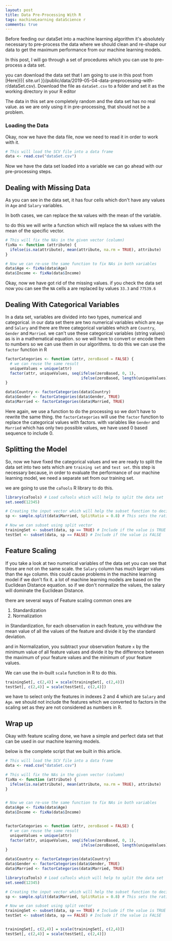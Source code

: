 ```yaml
---
layout: post
title: Data Pre-Processing With R
tags: machineLearning dataScience r
comments: true
---
```


Before feeding our dataSet into a machine learning algorithm it's absolutely necessary to pre-process the data where we should clean and re-shape our data to get the maximum performance from our machine learning models. 

In this post, I will go through a set of procedures which you can use to pre-process a data set.

you can download the data set that I am going to use in this post from  [Here]({{ site.url }}/public/data/2019-05-04-data-preprocessing-with-r/dataSet.csv).
Download the file as `dataSet.csv` to a folder and set it as the working directory in your R editor

The data in this set are completely random and the data set has no real value. as we are only using it in pre-processing, that should not be a problem.


### Loading the Data

Okay, now we have the data file, now we need to read it in order to work with it.

```R
# This will load the SCV file into a data frame
data <- read.csv("dataSet.csv")
```

Now we have the data set loaded into a variable we can go ahead with our pre-processing steps.

## Dealing with Missing Data

As you can see in the data set, it has four cells which don't have any values in `Age` and `Salary` variables.

In both cases, we can replace the `NA` values with the mean of the variable.

to do this we will write a function which will replace the `NA` values with the mean of the specific vector.

```R
# This will fix the NAs in the given vector (column)
fixNa <- function (attribute) {
  ifelse(is.na(attribute), mean(attribute, na.rm = TRUE), attribute)
}

# Now we can re-use the same function to fix NAs in both variables
data$Age <- fixNa(data$Age)
data$Income <- fixNa(data$Income)
```

Okay, now we have got rid of the missing values. if you check the data set now you can see the `NA` cells a are replaced by values `33.3` and `77539.6`

## Dealing With Categorical Variables

In a data set, variables are divided into two types, numerical and categorical. in our data set there are two numerical variables which are `Age` and `Salary` and there are three categorical variables which are `Country`, `Gender` and `Married`. we can't use these categorical variables (string values) as is in a mathematical equation. so we will have to convert or encode them to numbers so we can use them in our algorithms. to do this we can use the `factor` function in R

```R
factorCategories <- function (attr, zeroBased = FALSE) {
  # we can reuse the same result
  uniqueValues = unique(attr)
  factor(attr, uniqueValues, seq(ifelse(zeroBased, 0, 1), 
                                 ifelse(zeroBased, length(uniqueValues) -1, length(uniqueValues))))
}

data$Country <- factorCategories(data$Country)
data$Gender <- factorCategories(data$Gender, TRUE)
data$Married <- factorCategories(data$Married, TRUE)
```

Here again, we use a function to do the processing so we don't have to rewrite the same thing. the `factorCategories` will use the `factor` function to replace the categorical values with factors. with variables like `Gender` and `Married` which has only two possible values, we have used  0 based sequence to include 0.


## Splitting the Model

So, now we have fixed the categorical values and we are ready to split the data set into two sets which are `training set` and `test set`. this step is necessary because, in order to evaluate the performance of our machine learning model, we need a separate set from our training set.

we are going to use the `caTools` R library to do this.

```R
library(caTools) # Load caTools which will help to split the data set
set.seed(12345)

# Creating the input vector which will help the subset function to decide the set of a row
sp <- sample.split(data$Married, SplitRatio = 0.8) # This sets the ratio of the training set

# Now we can subset using split vector
trainingSet <- subset(data, sp == TRUE) # Include if the value is TRUE
testSet <- subset(data, sp == FALSE) # Include if the value is FALSE
```

## Feature Scaling

If you take a look at two numerical variables of the data set you can see that those are not on the same scale. the `Salary` column has much larger values than the `Age` column. this could cause problems in the machine learning model if we don't fix it. 
a lot of machine learning models are based on the Euclidean Distance equation. so if we don't normalize the values, the salary will dominate the Euclidean Distance. 

there are several ways of Feature scaling common ones are 
1. Standardization
2. Normalization

in Standardization, for each observation in each feature, you withdraw the mean value of all the values of the feature and divide it by the standard deviation.

and in Normalization, you subtract your observation feature `x` by the minimum value of all feature values and divide it by the difference between the maximum of your feature values and the minimum of your feature values.

We can use the in-built `scale` function in R to do this.

```R
trainingSet[, c(2,4)] = scale(trainingSet[, c(2,4)])
testSet[, c(2,4)] = scale(testSet[, c(2,4)])
```

we have to select only the features in indexes 2 and 4 which are `Salary` and `Age`. we should not include the features which we converted to factors in the scaling set as they are not considered as numbers in R.


## Wrap up

Okay with feature scaling done, we have a simple and perfect data set that can be used in our machine learning models.

below is the complete script that we built in this article.

```R
# This will load the SCV file into a data frame
data <- read.csv("dataSet.csv")

# This will fix the NAs in the given vector (column)
fixNa <- function (attribute) {
  ifelse(is.na(attribute), mean(attribute, na.rm = TRUE), attribute)
}


# Now we can re-use the same function to fix NAs in both variables
data$Age <- fixNa(data$Age)
data$Income <- fixNa(data$Income)


factorCategories <- function (attr, zeroBased = FALSE) {
  # we can reuse the same result
  uniqueValues = unique(attr)
  factor(attr, uniqueValues, seq(ifelse(zeroBased, 0, 1), 
                                 ifelse(zeroBased, length(uniqueValues) -1, length(uniqueValues))))
}

data$Country <- factorCategories(data$Country)
data$Gender <- factorCategories(data$Gender, TRUE)
data$Married <- factorCategories(data$Married, TRUE)

library(caTools) # Load caTools which will help to split the data set
set.seed(12345)

# Creating the input vector which will help the subset function to decide the set of a row
sp <- sample.split(data$Married, SplitRatio = 0.8) # This sets the ratio of the training set

# Now we can subset using split vector
trainingSet <- subset(data, sp == TRUE) # Include if the value is TRUE
testSet <- subset(data, sp == FALSE) # Include if the value is FALSE


trainingSet[, c(2,4)] = scale(trainingSet[, c(2,4)])
testSet[, c(2,4)] = scale(testSet[, c(2,4)])
```
